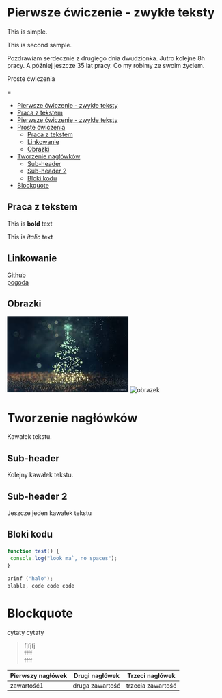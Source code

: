 # Pierwsze ćwiczenie - zwykłe teksty  
<!-- Example for normal text -->This is simple.
This is second sample.  

Pozdrawiam serdecznie z drugiego dnia dwudzionka. Jutro kolejne 8h pracy. A później jeszcze 35 lat pracy. Co my robimy ze swoim życiem. 

<!-- Example for title --> Proste ćwiczenia  
=

<!-- Here comes the TOC -->  
- [Pierwsze ćwiczenie - zwykłe teksty](#pierwsze-ćwiczenie---zwykłe-teksty)  
- [Praca z tekstem](praca-z-tekstem)
- [Pierwsze ćwiczenie - zwykłe teksty](#pierwsze-ćwiczenie---zwykłe-teksty)
- [Proste ćwiczenia](#proste-ćwiczenia)
  - [Praca z tekstem](#praca-z-tekstem)
  - [Linkowanie](#linkowanie)
  - [Obrazki](#obrazki)
- [Tworzenie nagłówków](#tworzenie-nagłówków)
  - [Sub-header](#sub-header)
  - [Sub-header 2](#sub-header-2)
  - [Bloki kodu](#bloki-kodu)
- [Blockquote](#blockquote)
<!-- Example of paragraph of text -->

<!-- Example of another paragraph -->

<!-- Example for Bold -->  
## Praca z tekstem
This is **bold** text

<!-- Example for Italic  -->
This is *italic* text
<!-- Example for Links -->  
## Linkowanie
[Github](https://github.com/martab0/Markdown/blob/develop/Empty.md)  
[pogoda](https://www.meteo.pl/)
<!-- Example for Images -->  
## Obrazki
![obrazek](pobrane.JFIF)
![obrazek](https://ocdn.eu/pulscms-transforms/1/nmWk9kpTURBXy9hNDdkODY5MTQxMjk2NjczYWVlZmRmZTJiMTgzNjhhMi5qcGeTlQMAzJTNEpDNCnGTBc0DFM0BvJMJpjFhYmNmYgaBoTAB/krzywy-las-kolo-gryfina.jpg)
<!-- Example for linking to another file-->

<!-- Example for Headers -->
# Tworzenie nagłówków  
Kawałek tekstu.  
## Sub-header  
Kolejny kawałek tekstu.  
## Sub-header 2  
Jeszcze jeden kawałek tekstu
<!-- Just text with equation -->

<!-- Example for inline code -->

<!-- A block of code -->  
## Bloki kodu
```javascript
function test() {
 console.log("look ma`, no spaces");
}
```  
```c  
prinf ("halo");  
blabla, code code code 
```


<!-- Example for Quote -->
# Blockquote  
cytaty cytaty  
> fjfjfj  
>ffff   
>ffff
<!-- Example for Bullet List -->

<!-- Example for Numbered List -->

<!-- Example for Tables -->    

Pierwszy nagłówek | Drugi nagłówek | Trzeci nagłówek
------------------|----------------|-------------------  
zawartość1        | druga zawartość| trzecia zawartość 


<!-- Paragraph after table -->